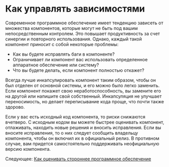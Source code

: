 # Как управлять зависимостями
[//]: # (Version:1.0.0)
Современное программное обеспечение имеет тенденцию зависеть от множества компонентов, которые могут не быть под вашим непосредственным контролем. Это повышает продуктивность за счет синергии и повторного использования. Однако, каждый такой компонент приносит с собой некоторые проблемы:

- Как вы будете исправлять баги в компоненте?
- Ограничивает ли компонент вас использовать определенное аппаратное обеспечение или систему?
- Что вы будете делать, если компонент полностью откажет?

Всегда лучше инкапсулировать компонент таким образом, чтобы он был отделен от основной системы, и его можно было легко заменить. Если компонент покажет свою неработоспособность, вы замените его на другой или напишите свой собственный. Инкапсуляция не улучшает переносимость, но делает переписывание кода проще, что почти также здорово.

Если у вас есть исходный код компонента, то риски снижаются вчетверо. С исходным кодом вы можете быстрее оценивать компонент, отлаживать, находить новые решения и вносить исправления. Если вы вносите исправления, то о них следует сообщить владельцу компонента, чтобы он включил их в официальный релиз. В противном случае, вам придется самостоятельно поддерживать неофициальную версию компонента.

Следующее: [Как оценивать стороннее программное обеспечение](03-How-to-Decide-if-Software-is-Too-Immature.md)
